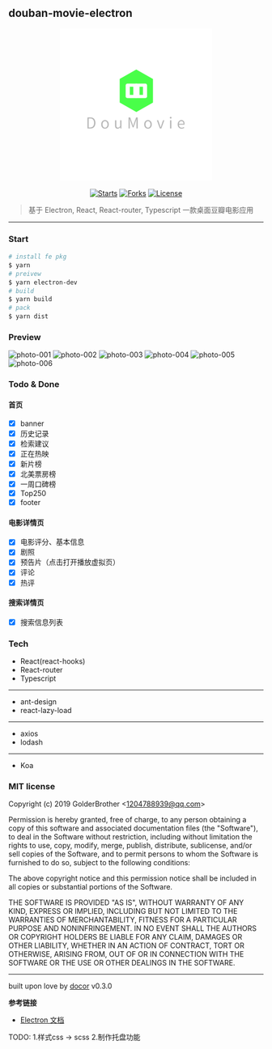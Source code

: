 ## douban-movie-electron



<p align="center">
  <img src="./assets/logo.png" width="300px">
</p>
<p align="center">
  <a href="https://github.com/GolderBrother/douban-movie-electron"><img
      src="https://img.shields.io/github/stars/GolderBrother/douban-movie-electron.svg?color=green&style=flat-square"
      alt="Starts"></a>
  <a href="https://github.com/GolderBrother/douban-movie-electron"><img
      src="https://img.shields.io/github/forks/GolderBrother/douban-movie-electron.svg?style=flat-square"
      alt="Forks"></a>
  <a href="https://github.com/GolderBrother/douban-movie-electron/blob/master/LICENSE"><img
      src="https://img.shields.io/github/license/GolderBrother/douban-movie-electron.svg?style=flat-square"
      alt="License"></a>
</p>

> 基于 Electron, React, React-router, Typescript 一款桌面豆瓣电影应用

---



### Start

```bash
# install fe pkg
$ yarn
# preivew
$ yarn electron-dev
# build
$ yarn build
# pack
$ yarn dist

```


### Preview

![photo-001](https://github.com/GolderBrother/PicBed/blob/master/Personal/douban-movie-electron-001.png?raw=true)
![photo-002](https://github.com/GolderBrother/PicBed/blob/master/Personal/douban-movie-electron-002.png?raw=true)
![photo-003](https://github.com/GolderBrother/PicBed/blob/master/Personal/douban-movie-electron-003.png?raw=true)
![photo-004](https://github.com/GolderBrother/PicBed/blob/master/Personal/douban-movie-electron-004.png?raw=true)
![photo-005](https://github.com/GolderBrother/PicBed/blob/master/Personal/douban-movie-electron-005.png?raw=true)
![photo-006](https://github.com/GolderBrother/PicBed/blob/master/Personal/douban-movie-electron-006.png?raw=true)

### Todo & Done

#### 首页

- [x] banner
- [x] 历史记录
- [x] 检索建议
- [x] 正在热映
- [x] 新片榜
- [x] 北美票房榜
- [x] 一周口碑榜
- [x] Top250
- [x] footer

#### 电影详情页

- [x] 电影评分、基本信息
- [x] 剧照
- [x] 预告片（点击打开播放虚拟页）
- [x] 评论
- [x] 热评

#### 搜索详情页

- [x] 搜索信息列表


### Tech

- React(react-hooks)
- React-router
- Typescript  
----
- ant-design
- react-lazy-load  
----
- axios
- lodash  
----
- Koa


### MIT license
Copyright (c) 2019 GolderBrother &lt;1204788939@qq.com&gt;

Permission is hereby granted, free of charge, to any person obtaining a copy
of this software and associated documentation files (the &quot;Software&quot;), to deal
in the Software without restriction, including without limitation the rights
to use, copy, modify, merge, publish, distribute, sublicense, and/or sell
copies of the Software, and to permit persons to whom the Software is
furnished to do so, subject to the following conditions:

The above copyright notice and this permission notice shall be included in
all copies or substantial portions of the Software.

THE SOFTWARE IS PROVIDED &quot;AS IS&quot;, WITHOUT WARRANTY OF ANY KIND, EXPRESS OR
IMPLIED, INCLUDING BUT NOT LIMITED TO THE WARRANTIES OF MERCHANTABILITY,
FITNESS FOR A PARTICULAR PURPOSE AND NONINFRINGEMENT. IN NO EVENT SHALL THE
AUTHORS OR COPYRIGHT HOLDERS BE LIABLE FOR ANY CLAIM, DAMAGES OR OTHER
LIABILITY, WHETHER IN AN ACTION OF CONTRACT, TORT OR OTHERWISE, ARISING FROM,
OUT OF OR IN CONNECTION WITH THE SOFTWARE OR THE USE OR OTHER DEALINGS IN
THE SOFTWARE.

---
built upon love by [docor](https://github.com/turingou/docor.git) v0.3.0


**参考链接**
- [Electron 文档](https://electronjs.org/docs/tutorial/application-distribution)


TODO:
1.样式css -> scss
2.制作托盘功能
